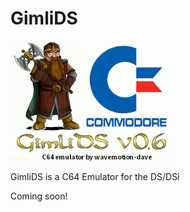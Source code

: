 # GimliDS
![image](./arm9/gfx_data/intro.png)

GimliDS is a C64 Emulator for the DS/DSi

Coming soon!
